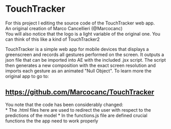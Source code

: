 # TouchTracker

For this project I editing the source code of the TouchTracker web app.<br>
An original creation of Marco Cancellieri (@Marcocanc)<br>
You will also notice that the logo is a light variable of the original one. You can think of this like a kind of TouchTracker2<br>

TouchTracker is a simple web app for mobile devices that displays a greenscreen and records all gestures performed on the screen. It outputs a json file that can be imported into AE with the included .jsx script. The script then generates a new composition with the exact screen resolution and imports each gesture as an animated "Null Object".
To learn more the original app to go to:
## https://github.com/Marcocanc/TouchTracker

You note that the code has been considerably changed:<br>
    * The .html files here are used to redirect the user with respect to the predictions of the model
    * In the functions.js file are defined crucial functions the the app need to work properly